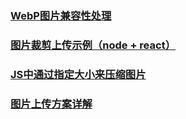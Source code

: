 ### [WebP图片兼容性处理](https://github.com/libin1991/libin_Blog/issues/670)
### [图片裁剪上传示例（node + react）](https://juejin.im/post/5c18995c51882569b02433ab)
### [JS中通过指定大小来压缩图片](https://juejin.im/post/5c1b4eac6fb9a049d441c520)
### [图片上传方案详解](https://juejin.im/post/5c2dd1855188257c30462962)
